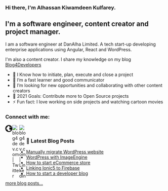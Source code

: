 ### Hi there, I'm Alhassan Kiwamdeen Kulfarey.

## I'm a software engineer, content creator and project manager.

I am a software engineer at DanAlha Limited. A tech start-up developing enterprise applications 
using Angular, React and WordPress.

I'm also a content creator. I share my knowledge on my blog [Blog4Developers](https://www.blog4dev.com/)


- 🔭 I Know how to initiate, plan, execute and close a project
- 🌱 I’m a fast learner and good communicator
- 👯 I’m looking for new opportunities and collaborating with other content creators
- 🥅 2021 Goals: Contribute more to Open Source projects
- ⚡ Fun fact: I love working on side projects and watching cartoon movies

### Connect with me:

[<img align="left" alt="blog4dev.com" width="22px" src="https://raw.githubusercontent.com/iconic/open-iconic/master/svg/globe.svg" />](https://www.blog4dev.com/)
[<img align="left" alt="blog4dev.com | Twitter" width="22px" src="https://cdn.jsdelivr.net/npm/simple-icons@v3/icons/twitter.svg" />](https://twitter.com/akiwams)
[<img align="left" alt="blog4dev.com | LinkedIn" width="22px" src="https://cdn.jsdelivr.net/npm/simple-icons@v3/icons/linkedin.svg" />](https://www.linkedin.com/in/alhassan-kiwamdeen-56a144102/)
<br />

### 📕 Latest Blog Posts

- [Manually migrate WordPress website](https://www.blog4dev.com/wordpress-migration/)
- [WordPress with ImageEngine](https://www.blog4dev.com/getting-started-with-wordpress-and-imageengine/)
- [How to start eCommerce store](https://www.blog4dev.com/astra-woocommerce/)
- [Linking Ionic5 to Firebase](https://www.blog4dev.com/ionic-firebase-communication/)
- [How to start a developer blog](https://www.blog4dev.com/blogging/)

[more blog posts...](https://www.blog4dev.com/)

